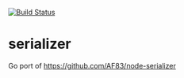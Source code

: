 [![Build Status](https://travis-ci.org/Applifier/serializer.svg?branch=master)](https://travis-ci.org/Applifier/serializer)

# serializer
Go port of https://github.com/AF83/node-serializer
